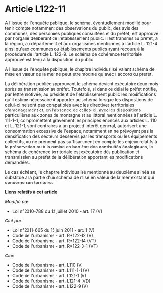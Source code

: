 # Article L122-11

A l'issue de l'enquête publique, le schéma, éventuellement modifié pour tenir compte notamment des observations du public,
des avis des communes, des personnes publiques consultées et du préfet, est approuvé par l'organe délibérant de
l'établissement public. Il est transmis au préfet, à la région, au département et aux organismes mentionnés à l'article L.
121-4 ainsi qu'aux communes ou établissements publics ayant recouru à la procédure de l'article L. 122-9. Le schéma de
cohérence territoriale approuvé est tenu à la disposition du public.

A l'issue de l'enquête publique, le chapitre individualisé valant schéma de mise en valeur de la mer ne peut être modifié
qu'avec l'accord du préfet. 

La délibération publiée approuvant le schéma devient exécutoire deux mois après sa transmission au préfet. Toutefois, si dans
ce délai le préfet notifie, par lettre motivée, au président de l'établissement public les modifications qu'il estime
nécessaire d'apporter au schéma lorsque les dispositions de celui-ci ne sont pas compatibles avec les directives
territoriales d'aménagement et, en l'absence de celles-ci, avec les dispositions particulières aux zones de montagne et au
littoral mentionnées à l'article L. 111-1-1, compromettent gravement les principes énoncés aux articles L. 110 et L. 121-1,
sont contraires à un projet d'intérêt général, autorisent une consommation excessive de l'espace, notamment en ne prévoyant
pas la densification des secteurs desservis par les transports ou les équipements collectifs, ou ne prennent pas suffisamment
en compte les enjeux relatifs à la préservation ou à la remise en bon état des continuités écologiques, le schéma de
cohérence territoriale est exécutoire dès publication et transmission au préfet de la délibération apportant les
modifications demandées. 

Le cas échéant, le chapitre individualisé mentionné au deuxième alinéa se substitue à la partie d'un schéma de mise en valeur
de la mer existant qui concerne son territoire.

**Liens relatifs à cet article**

_Modifié par_:

  - Loi n°2010-788 du 12 juillet 2010 - art. 17 (V)

_Cité par_:

  - Loi n°2011-665 du 15 juin 2011 - art. 1 (V)
  - Code de l'urbanisme - art. R*122-12 (V)
  - Code de l'urbanisme - art. R*122-14 (VT)
  - Code de l'urbanisme - art. R*122-3-1 (VT)

_Cite_:

  - Code de l'urbanisme - art. L110 (V)
  - Code de l'urbanisme - art. L111-1-1 (V)
  - Code de l'urbanisme - art. L121-1 (V)
  - Code de l'urbanisme - art. L121-4 (VD)
  - Code de l'urbanisme - art. L122-9 (V)
